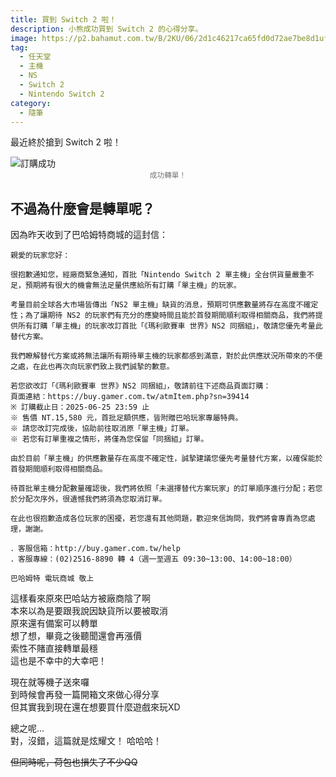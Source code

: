 ```yaml
---
title: 買到 Switch 2 啦！
description: 小熊成功買到 Switch 2 的心得分享。
image: https://p2.bahamut.com.tw/B/2KU/06/2d1c46217ca65fd0d72ae7be8d1ufle5.JPG
tag:
  - 任天堂
  - 主機
  - NS
  - Switch 2
  - Nintendo Switch 2
category:
  - 隨筆
---
```


最近終於搶到 Switch 2 啦！

![訂購成功](https://i.imgur.com/MHUskBq.png)
<small style="display: block; text-align: center; color: #777;">成功轉單！</small>

## 不過為什麼會是轉單呢？

因為昨天收到了巴哈姆特商城的這封信：
```
親愛的玩家您好：

很抱歉通知您，經廠商緊急通知，首批「Nintendo Switch 2 單主機」全台供貨量嚴重不足，預期將有很大的機會無法足量供應給所有訂購「單主機」的玩家。

考量目前全球各大市場皆傳出「NS2 單主機」缺貨的消息，預期可供應數量將存在高度不確定性；為了讓期待 NS2 的玩家們有充分的應變時間且能於首發期間順利取得相關商品，我們將提供所有訂購「單主機」的玩家改訂首批「《瑪利歐賽車 世界》NS2 同捆組」，敬請您優先考量此替代方案。

我們瞭解替代方案或將無法讓所有期待單主機的玩家都感到滿意，對於此供應狀況所帶來的不便之處，在此也再次向玩家們致上我們誠摯的歉意。

若您欲改訂「《瑪利歐賽車 世界》NS2 同捆組」，敬請前往下述商品頁面訂購：
頁面連結：https://buy.gamer.com.tw/atmItem.php?sn=39414
※ 訂購截止日：2025-06-25 23:59 止
※ 售價 NT.15,580 元，首批足額供應，皆附贈巴哈玩家專屬特典。
※ 請您改訂完成後，協助前往取消原「單主機」訂單。
※ 若您有訂單重複之情形，將僅為您保留「同捆組」訂單。

由於目前「單主機」的供應數量存在高度不確定性，誠摯建議您優先考量替代方案，以確保能於首發期間順利取得相關商品。

待首批單主機分配數量確認後，我們將依照「未選擇替代方案玩家」的訂單順序進行分配；若您於分配次序外，很遺憾我們將須為您取消訂單。

在此也很抱歉造成各位玩家的困擾，若您還有其他問題，歡迎來信詢問，我們將會專責為您處理，謝謝。

．客服信箱：http://buy.gamer.com.tw/help
．客服專線：(02)2516-8890 轉 4（週一至週五 09:30~13:00、14:00~18:00）　

巴哈姆特 電玩商城 敬上
```

這樣看來原來巴哈站方被廠商陰了啊  
本來以為是要跟我說因缺貨所以要被取消  
原來還有備案可以轉單  
想了想，畢竟之後聽聞還會再漲價  
索性不賭直接轉單最穩  
這也是不幸中的大幸吧！  

現在就等機子送來囉  
到時候會再發一篇開箱文來做心得分享  
但其實我到現在還在想要買什麼遊戲來玩XD  

總之呢...  
對，沒錯，這篇就是炫耀文！ 哈哈哈！  

~~但同時呢，荷包也損失了不少QQ~~
